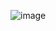 ![image](https://github.com/Rahul-chaurasiya/Leetcode-Practice-Problem/assets/77222540/7073e1ab-ada3-4a37-b887-b443abca4135)
